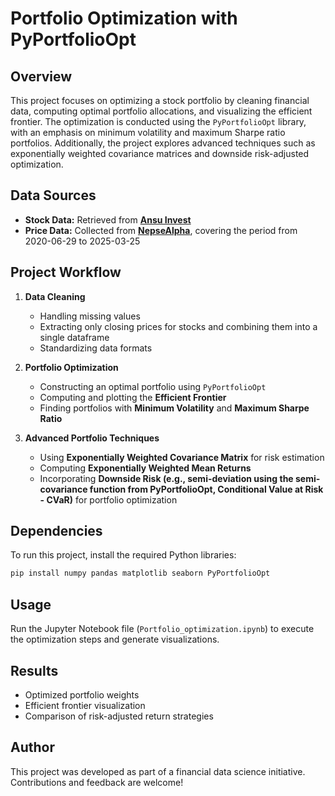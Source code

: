 # Portfolio Optimization with PyPortfolioOpt

## Overview
This project focuses on optimizing a stock portfolio by cleaning financial data, computing optimal portfolio allocations, and visualizing the efficient frontier. The optimization is conducted using the `PyPortfolioOpt` library, with an emphasis on minimum volatility and maximum Sharpe ratio portfolios. Additionally, the project explores advanced techniques such as exponentially weighted covariance matrices and downside risk-adjusted optimization.

## Data Sources
- **Stock Data:** Retrieved from **[Ansu Invest](https://ansuinvest.com/research-opinion/view/still-thinking-of-last-minute-gifts-for-your-valentine-we-ve-got-you-covered586?page=4)**
- **Price Data:** Collected from **[NepseAlpha](https://nepsealpha.com/nepse-data)**, covering the period from 2020-06-29 to 2025-03-25

## Project Workflow
1. **Data Cleaning**
   - Handling missing values
   - Extracting only closing prices for stocks and combining them into a single dataframe
   - Standardizing data formats

2. **Portfolio Optimization**
   - Constructing an optimal portfolio using `PyPortfolioOpt`
   - Computing and plotting the **Efficient Frontier**
   - Finding portfolios with **Minimum Volatility** and **Maximum Sharpe Ratio**

3. **Advanced Portfolio Techniques**
   - Using **Exponentially Weighted Covariance Matrix** for risk estimation
   - Computing **Exponentially Weighted Mean Returns**
   - Incorporating **Downside Risk (e.g., semi-deviation using the semi-covariance function from PyPortfolioOpt, Conditional Value at Risk - CVaR)** for portfolio optimization

## Dependencies
To run this project, install the required Python libraries:

```bash
pip install numpy pandas matplotlib seaborn PyPortfolioOpt
```

## Usage
Run the Jupyter Notebook file (`Portfolio_optimization.ipynb`) to execute the optimization steps and generate visualizations.

## Results
- Optimized portfolio weights
- Efficient frontier visualization
- Comparison of risk-adjusted return strategies

## Author
This project was developed as part of a financial data science initiative. Contributions and feedback are welcome!


